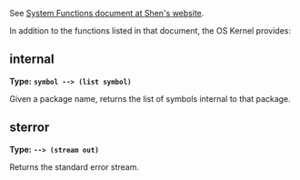 See [System Functions document at Shen's website](http://www.shenlanguage.org/learn-shen/system.pdf).

In addition to the functions listed in that document, the OS Kernel provides:

## internal

**Type:** **`symbol --> (list symbol)`**

Given a package name, returns the list of symbols internal to that package.

## sterror

**Type:** **`--> (stream out)`**

Returns the standard error stream.
